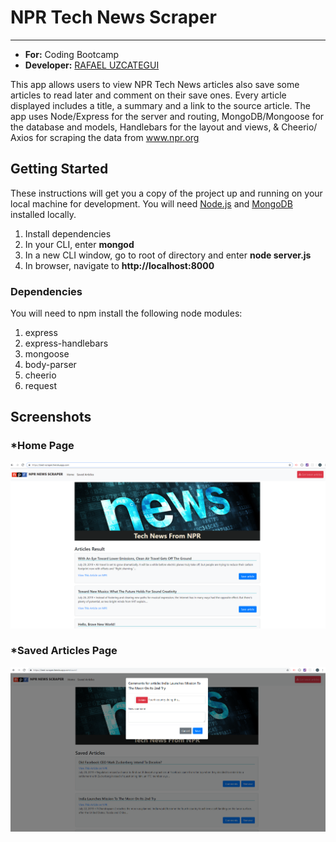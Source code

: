 # NPR Tech News Scraper
-------
- **For:** Coding Bootcamp
- **Developer:** [RAFAEL UZCATEGUI](https://github.com/Rafaelias86)

This app allows users to view NPR Tech News articles also save some articles to read later and comment on their save ones.
Every article displayed includes a title, a summary and a link to the source article.
The app uses Node/Express for the server and routing, MongoDB/Mongoose for the database and models, Handlebars for the layout and views, & Cheerio/ Axios for scraping the data from www.npr.org

## Getting Started

These instructions will get you a copy of the project up and running on your local machine for development. 
You will need [Node.js](https://nodejs.org/en/) and [MongoDB](https://www.mongodb.com/) installed locally.

1. Install dependencies
2. In your CLI, enter **mongod**
3. In a new CLI window, go to root of directory and enter **node server.js** 
4. In browser, navigate to **http://localhost:8000**

### Dependencies

You will need to npm install the following node modules:

1. express
2. express-handlebars
3. mongoose
4. body-parser
5. cheerio
6. request

## Screenshots
### *Home Page
![Screenshot](public/images/screenshot1.png)

### *Saved Articles Page
![Screenshot](public/images/screenshot2.png)
